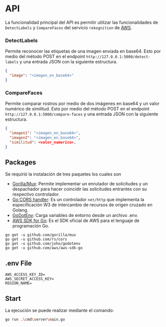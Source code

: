 # API
La funcionalidad principal del API es permitir utilizar las funcionalidades de `DetectLabels` y `CompareFaces` del servicio `rekognition` de [AWS]( https://aws.amazon.com).


### DetectLabels
Permite reconocer las etiquetas de una imagen enviada en base64. Esto por medio del método POST en el endpoint ` http://127.0.0.1:5000/detect-labels ` y una entrada JSON con la siguiente estructura.
```json
{
  "image": "<imagen_en_base64>"
}
```


### CompareFaces
Permite comparar rostros por medio de dos imágenes en base64 y un valor numérico de similitud. Esto por medio del método POST en el endpoint ` http://127.0.0.1:5000/compare-faces ` y una entrada JSON con la siguiente estructura.
```json
{
  "imagen1": "<imagen_en_base64>",
  "imagen2": "<imagen_en_base64>",
  "similitud": <valor_numerico>,
}
```


## Packages
Se requirió la instalación de tres paquetes los cuales son
-	[Gorilla/Mux](https://github.com/gorilla/mux): Permite implementar un enrutador de solicitudes y un despachador para hacer coincidir las solicitudes entrantes con su respectivo controlador.
-	[Go CORS handler](https://github.com/rs/cors): Es un controlador `net/http` que implementa la especificación W3 de intercambio de recursos de origen cruzado en Golang.
-	[GoDotEnv](https://github.com/joho/godotenv): Carga variables de entorno desde un archivo .env.
-	[AWS SDK for Go](https://github.com/aws/aws-sdk-go): Es el SDK oficial de AWS para el lenguaje de programación Go.

```
go get -u github.com/gorilla/mux
go get -u github.com/rs/cors
go get -u github.com/joho/godotenv
go get -u github.com/aws/aws-sdk-go
```


## .env File
```env
AWS_ACCESS_KEY_ID=
AWS_SECRET_ACCESS_KEY=
REGION_NAME=
```


## Start
La ejecución se puede realizar mediante el comando:
```bash
go run .\cmd\server\main.go
```